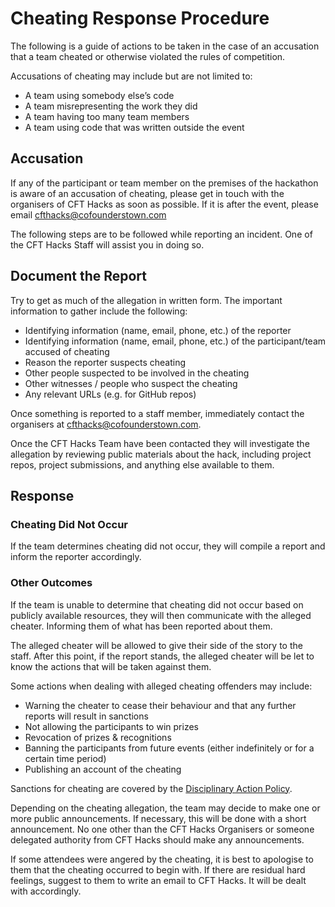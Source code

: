 ﻿# Cheating Response Procedure

The following is a guide of actions to be taken in the case of an accusation that a team cheated or otherwise violated the rules of competition.

Accusations of cheating may include but are not limited to:

- A team using somebody else’s code
- A team misrepresenting the work they did
- A team having too many team members
- A team using code that was written outside the event

## Accusation

If any of the participant or team member on the premises of the hackathon is aware of an accusation of cheating, please get in touch with the organisers of CFT Hacks as soon as possible. If it is after the event, please email [cfthacks@cofounderstown.com](mailto:cfthacks@cofounderstown.com)

The following steps are to be followed while reporting an incident. One of the CFT Hacks Staff will assist you in doing so.

## Document the Report

Try to get as much of the allegation in written form. The important information to gather include the following:

- Identifying information (name, email, phone, etc.) of the reporter
- Identifying information (name, email, phone, etc.) of the participant/team accused of cheating
- Reason the reporter suspects cheating
- Other people suspected to be involved in the cheating
- Other witnesses / people who suspect the cheating
- Any relevant URLs (e.g. for GitHub repos)

Once something is reported to a staff member, immediately contact the organisers at [cfthacks@cofounderstown.com](mailto:cfthacks@cofounderstown.com).

Once the CFT Hacks Team have been contacted they will investigate the allegation by reviewing public materials about the hack, including project repos, project submissions, and anything else available to them.

## Response

### Cheating Did Not Occur

If the team determines cheating did not occur, they will compile a report and inform the reporter accordingly.

### Other Outcomes

If the team is unable to determine that cheating did not occur based on publicly available resources, they will then communicate with the alleged cheater. Informing them of what has been reported about them.

The alleged cheater will be allowed to give their side of the story to the staff. After this point, if the report stands, the alleged cheater will be let to know the actions that will be taken against them.

Some actions when dealing with alleged cheating offenders may include:

- Warning the cheater to cease their behaviour and that any further reports will result in sanctions
- Not allowing the participants to win prizes
- Revocation of prizes & recognitions
- Banning the participants from future events (either indefinitely or for a certain time period)
- Publishing an account of the cheating

Sanctions for cheating are covered by the [Disciplinary Action Policy](./disciplinary-action.md).

Depending on the cheating allegation, the team may decide to make one or more public announcements. If necessary, this will be done with a short announcement. No one other than the CFT Hacks Organisers or someone delegated authority from CFT Hacks should make any announcements.

If some attendees were angered by the cheating, it is best to apologise to them that the cheating occurred to begin with. If there are residual hard feelings, suggest to them to write an email to CFT Hacks. It will be dealt with accordingly.
